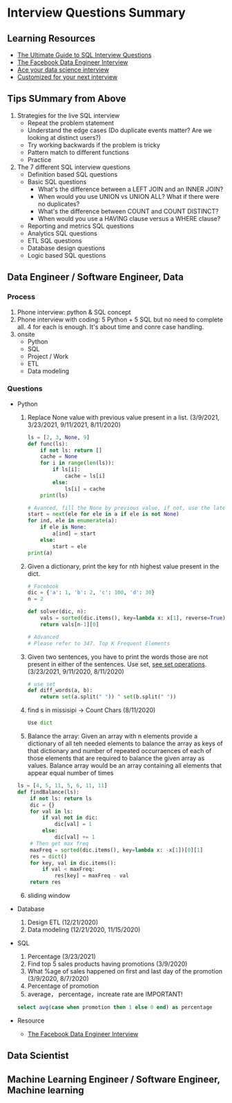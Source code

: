 # Interview Questions Summary

## Learning Resources

- [The Ultimate Guide to SQL Interview Questions](https://www.interviewquery.com/blog-sql-interview-questions/)
- [The Facebook Data Engineer Interview](https://towardsdatascience.com/the-facebook-data-engineer-interview-345235afaac0)
- [Ace your data science interview](https://www.interviewquery.com/)
- [Customized for your next interview](https://www.interviewquery.com/pricing)

## Tips SUmmary from Above

1. Strategies for the live SQL interview
    - Repeat the problem statement
    - Understand the edge cases (Do duplicate events matter? Are we looking at distinct users?)
    - Try working backwards if the problem is tricky
    - Pattern match to different functions
    - Practice
2. The 7 different SQL interview questions
    - Definition based SQL questions
    - Basic SQL questions
        - What's the difference between a LEFT JOIN and an INNER JOIN?
        - When would you use UNION vs UNION ALL? What if there were no duplicates?
        - What's the difference between COUNT and COUNT DISTINCT?
        - When would you use a HAVING clause versus a WHERE clause?
    - Reporting and metrics SQL questions
    - Analytics SQL questions
    - ETL SQL questions
    - Database design questions
    - Logic based SQL questions

## Data Engineer / Software Engineer, Data

### Process

1. Phone interview: python & SQL concept
2. Phone interview with coding: 5 Python + 5 SQL but no need to complete all. 4 for each is enough. It's about time and conre case handling.
3. onsite
    - Python
    - SQL
    - Project / Work
    - ETL
    - Data modeling

### Questions

- Python
    1. Replace None value with previous value present in a list.
    (3/9/2021, 3/23/2021, 9/11/2021, 8/11/2020)

        ```Python
        ls = [2, 3, None, 9]
        def func(ls):
            if not ls: return []
            cache = None
            for i in range(len(ls)):
                if ls[i]:
                    cache = ls[i]
                else:
                    ls[i] = cache
            print(ls)

        # Avanced, fill the None by previous value, if not, use the later value
        start = next(ele for ele in a if ele is not None)
        for ind, ele in enumerate(a):
            if ele is None:
                a[ind] = start
            else:
                start = ele
        print(a)
        ```

    2. Given a dictionary, print the key for nth highest value present in the dict.

        ```Python
        # Facebook
        dic = {'a': 1, 'b': 2, 'c': 100, 'd': 30}
        n = 2

        def solver(dic, n):
            vals = sorted(dic.items(), key=lambda x: x[1], reverse=True)
            return vals[n-1][0]

        # Advanced
        # Please refer to 347. Top K Frequent Elements
        ```

    3. Given two sentences, you have to print the words those are not present in either of the sentences. Use set, [see set operations](https://realpython.com/python-sets/). (3/23/2021, 9/11/2020, 8/11/2020)

        ```Python
        # use set
        def diff_words(a, b):
            return set(a.split(" ")) ^ set(b.split(" "))
        ```

    4. find s in missisipi -> Count Chars (8/11/2020)

        ```Python
        Use dict
        ```

    5. Balance the array: Given an array with n elements provide a dictionary of all teh needed elements to balance the array as keys of that dictionary and number of repeated occurraences of each of those elements that are required to balance the given array as values. Balance array would be an array containing all elements that appear equal number of times

    ```Python
    ls = [4, 5, 11, 5, 6, 11, 11]
    def findBalance(ls):
        if not ls: return ls
        dic = {}
        for val in ls:
            if val not in dic:
                dic[val] = 1
            else:
                dic[val] += 1
        # Then get max freq
        maxFreq = sorted(dic.items(), key=lambda x: -x[1])[0][1]
        res = dict()
        for key, val in dic.items():
            if val < maxFreq:
                res[key] = maxFreq - val
        return res
    ```

    6. sliding window

- Database
    1. Design ETL (12/21/2020)
    2. Data modeling (12/21/2020, 11/15/2020)

- SQL
    1. Percentage (3/23/2021)
    2. Find top 5 sales products having promotions (3/9/2020)
    3. What %age of sales happened on first and last day of the promotion (3/9/2020, 8/7/2020)
    4. Percentage of promotion
    5. average， percentage，increate rate are IMPORTANT!

    ```SQL
    select avg(case when promotion then 1 else 0 end) as percentage
    ```

- Resource
  - [The Facebook Data Engineer Interview](https://towardsdatascience.com/the-facebook-data-engineer-interview-345235afaac0)

## Data Scientist

## Machine Learning Engineer / Software Engineer, Machine learning
